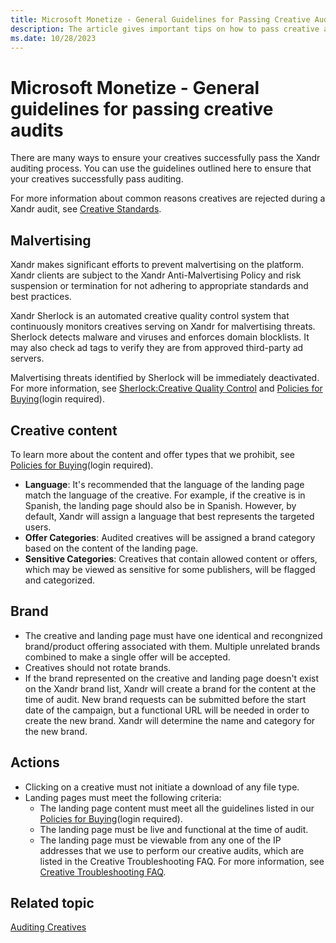 ```yaml
---
title: Microsoft Monetize - General Guidelines for Passing Creative Audits
description: The article gives important tips on how to pass creative audits successfully. It shares valuable insights and best practices to make sure your creative work meets standards.
ms.date: 10/28/2023
---
```


# Microsoft Monetize - General guidelines for passing creative audits

There are many ways to ensure your creatives successfully pass the Xandr auditing process. You can use the guidelines outlined here to ensure that your creatives successfully pass auditing.

For more information about common reasons creatives are rejected during a Xandr audit, see [Creative Standards](creative-standards.md).

## Malvertising

Xandr makes significant efforts to prevent malvertising on the platform. Xandr clients are subject to the Xandr Anti-Malvertising Policy and risk suspension or termination for not adhering to appropriate standards and best practices.

Xandr Sherlock is an automated creative quality control system that continuously monitors creatives serving on Xandr for malvertising threats. Sherlock detects malware and viruses and enforces domain blocklists. It may also check ad tags to verify they are from approved third-party ad servers.

Malvertising threats identified by Sherlock will be immediately deactivated. For more information, see [Sherlock:Creative Quality Control](sherlock-creative-quality-control.md) and [Policies for Buying](https://microsoftapc.sharepoint.com/teams/XandrServicePolicies/SitePages/Policies-for-Buying.aspx)(login required).

## Creative content

To learn more about the content and offer types that we prohibit, see [Policies for Buying](https://microsoftapc.sharepoint.com/teams/XandrServicePolicies/SitePages/Policies-for-Buying.aspx)(login required).

- **Language**: It's recommended that the language of the landing page match the language of the creative. For example, if the creative is in Spanish, the landing page should also be in Spanish. However, by default, Xandr will assign a language that best represents the targeted users.
- **Offer Categories**: Audited creatives will be assigned a brand category based on the content of the landing page.
- **Sensitive Categories**: Creatives that contain allowed content or offers, which may be viewed as sensitive for some publishers, will be flagged and categorized.

## Brand

- The creative and landing page must have one identical and recongnized brand/product offering associated with them. Multiple unrelated brands combined to make a single offer will be accepted.
- Creatives should not rotate brands.
- If the brand represented on the creative and landing page doesn't exist on the Xandr brand list, Xandr will create a brand for the content at the time of audit. New brand requests can be submitted before the start date of the campaign, but a functional URL will be needed in order to create the new brand. Xandr will determine the name and category for the new brand.

## Actions

- Clicking on a creative must not initiate a download of any file type.
- Landing pages must meet the following criteria:
  - The landing page content must meet all the guidelines listed in our [Policies for Buying](https://microsoftapc.sharepoint.com/teams/XandrServicePolicies/SitePages/Policies-for-Buying.aspx)(login required).
  - The landing page must be live and functional at the time of audit.
  - The landing page must be viewable from any one of the IP addresses that we use to perform our creative audits, which are listed in the Creative Troubleshooting FAQ. For more information, see [Creative Troubleshooting FAQ](../bidders/creative-troubleshooting-faq.md).

## Related topic

[Auditing Creatives](auditing-creatives.md)
